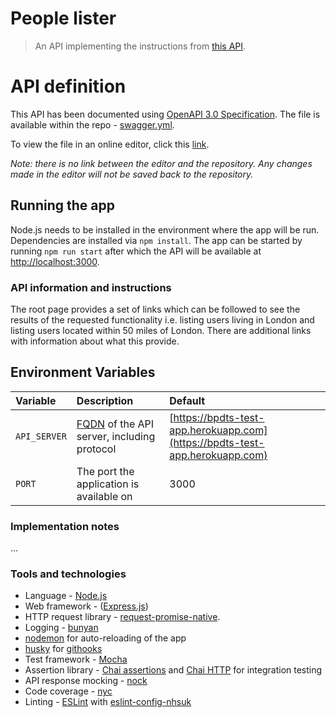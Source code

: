 # People lister

> An API implementing the instructions from
[this API](https://bpdts-test-app.herokuapp.com/instructions).


# API definition

This API has been documented using
[OpenAPI 3.0 Specification](https://swagger.io/docs/specification/about/).
The file is available within the repo - [swagger.yml](./swagger.yml).

To view the file in an online editor, click this
[link](https://editor.swagger.io?url=https://raw.githubusercontent.com/st3v3nhunt/people-lister/master/swagger.yml).

_Note: there is no link between the editor and the repository. Any changes made
in the editor will not be saved back to the repository._

## Running the app

Node.js needs to be installed in the environment where the app will be run.
Dependencies are installed via `npm install`.
The app can be started by running `npm run start` after which the API will be
available at [http://localhost:3000](http://localhost:3000).

### API information and instructions

The root page provides a set of links which can be followed to see the results
of the requested functionality i.e. listing users living in London and listing
users located within 50 miles of London. There are additional links with
information about what this provide.

## Environment Variables

| Variable     | Description                                                                                             | Default                                                                      |
| :-------     | :----------                                                                                             | :------                                                                      |
| `API_SERVER` | [FQDN](https://en.wikipedia.org/wiki/Fully_qualified_domain_name) of the API server, including protocol | [https://bpdts-test-app.herokuapp.com](https://bpdts-test-app.herokuapp.com) |
| `PORT`       | The port the application is available on                                                                | 3000                                                                         |

### Implementation notes

...

### Tools and technologies

* Language - [Node.js](https://nodejs.org/en/)
* Web framework - ([Express.js](https://expressjs.com/))
* HTTP request library -
  [request-promise-native](https://www.npmjs.com/package/request-promise-native).
* Logging - [bunyan](https://www.npmjs.com/package/bunyan)
* [nodemon](https://www.npmjs.com/package/nodemon) for auto-reloading of the app
* [husky](https://www.npmjs.com/package/husky) for
  [githooks](https://git-scm.com/docs/githooks)
* Test framework - [Mocha](https://mochajs.org/)
* Assertion library - [Chai assertions](https://www.chaijs.com/) and
  [Chai HTTP](https://www.npmjs.com/package/chai-http) for integration testing
* API response mocking - [nock](https://www.npmjs.com/package/nock)
* Code coverage - [nyc](https://www.npmjs.com/package/nyc)
* Linting - [ESLint](https://eslint.org/) with
  [eslint-config-nhsuk](https://www.npmjs.com/package/eslint-config-nhsuk)
